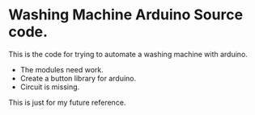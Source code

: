 # Washing Machine Arduino Source code.

This is the code for trying to automate a washing machine with arduino.

- The modules need work.
- Create a button library for arduino.
- Circuit is missing.

This is just for my future reference.

